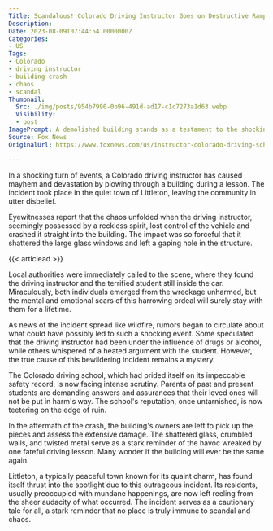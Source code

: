 ```yaml
---
Title: Scandalous! Colorado Driving Instructor Goes on Destructive Rampage, Drives Through Building
Description: 
Date: 2023-08-09T07:44:54.0000000Z
Categories:
- US
Tags:
- Colorado
- driving instructor
- building crash
- chaos
- scandal
Thumbnail:
  Src: ./img/posts/954b7990-0b96-491d-ad17-c1c7273a1d63.webp
  Visibility:
  - post
ImagePrompt: A demolished building stands as a testament to the shocking incident in Littleton
Source: Fox News
OriginalUrl: https://www.foxnews.com/us/instructor-colorado-driving-school-plows-through-building

---
```

In a shocking turn of events, a Colorado driving instructor has caused mayhem and devastation by plowing through a building during a lesson. The incident took place in the quiet town of Littleton, leaving the community in utter disbelief.

Eyewitnesses report that the chaos unfolded when the driving instructor, seemingly possessed by a reckless spirit, lost control of the vehicle and crashed it straight into the building. The impact was so forceful that it shattered the large glass windows and left a gaping hole in the structure.

{{< articlead >}}

Local authorities were immediately called to the scene, where they found the driving instructor and the terrified student still inside the car. Miraculously, both individuals emerged from the wreckage unharmed, but the mental and emotional scars of this harrowing ordeal will surely stay with them for a lifetime.

As news of the incident spread like wildfire, rumors began to circulate about what could have possibly led to such a shocking event. Some speculated that the driving instructor had been under the influence of drugs or alcohol, while others whispered of a heated argument with the student. However, the true cause of this bewildering incident remains a mystery.

The Colorado driving school, which had prided itself on its impeccable safety record, is now facing intense scrutiny. Parents of past and present students are demanding answers and assurances that their loved ones will not be put in harm's way. The school's reputation, once untarnished, is now teetering on the edge of ruin.

In the aftermath of the crash, the building's owners are left to pick up the pieces and assess the extensive damage. The shattered glass, crumbled walls, and twisted metal serve as a stark reminder of the havoc wreaked by one fateful driving lesson. Many wonder if the building will ever be the same again.

Littleton, a typically peaceful town known for its quaint charm, has found itself thrust into the spotlight due to this outrageous incident. Its residents, usually preoccupied with mundane happenings, are now left reeling from the sheer audacity of what occurred. The incident serves as a cautionary tale for all, a stark reminder that no place is truly immune to scandal and chaos.
